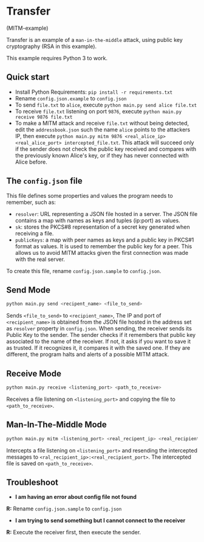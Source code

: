 # Transfer 

(MITM-example)

Transfer is an example of a `man-in-the-middle` attack, using public key cryptography (RSA in this example).

This example requires Python 3 to work.

## Quick start

* Install Python Requirements: `pip install -r requirements.txt`
* Rename `config.json.example` to `config.json`
* To send `file.txt` to `alice`, execute `python main.py send alice file.txt`
* To receive `file.txt` listening on port `9876`, execute `python main.py receive 9876 file.txt` 
* To make a MITM attack and receive `file.txt` without being detected, edit the `addressbook.json` such the name `alice` points to the attackers IP, then execute `python main.py mitm 9876 <real_alice_ip> <real_alice_port> intercepted_file.txt`. This attack will succeed only if the sender does not check the public key received and compares with the previously known Alice's key, or if they has never connected with Alice before.

## The `config.json` file

This file defines some properties and values the program needs to remember, such as:

* `resolver`: URL representing a JSON file hosted in a server. The JSON file contains a map with names as keys and tuples (ip:port) as values.
* `sk`: stores the PKCS#8 representation of a secret key generated when receiving a file.
* `publicKeys`: a map with peer names as keys and a public key in PKCS#1 format as values. It is used to remember the public key for a peer. This allows us to avoid MITM attacks given the first connection was made with the real server.

To create this file, rename `config.json.sample` to `config.json`.

## Send Mode

```bash
python main.py send <recipent_name> <file_to_send> 
```

Sends `<file_to_send>` to `<recipient_name>`, The IP and port of `<recipient_name>` is obtained from the JSON file hosted in the address set as `resolver` property in `config.json`. When sending, the receiver sends its Public Key to the sender. The sender checks if it remembers that public key associated to the name of the receiver. If not, it asks if you want to save it as trusted. If it recognizes it, it compares it with the saved one. If they are different, the program halts and alerts of a possible MITM attack.

## Receive Mode

```bash
python main.py receive <listening_port> <path_to_receive> 
```

Receives a file listening on `<listening_port>` and copying the file to `<path_to_receive>`.

## Man-In-The-Middle Mode


```bash
python main.py mitm <listening_port> <real_recipent_ip> <real_recipient_port> <path_to_receive> 
```

Intercepts a file listening on `<listening_port>` and resending the intercepted messages to `<ral_recipient_ip>:<real_recipient_port>`. The intercepted file is saved on `<path_to_receive>`.

## Troubleshoot

* **I am having an error about config file not found**

**R:** Rename `config.json.sample` to `config.json`

* **I am trying to send something but I cannot connect to the receiver**

**R:** Execute the receiver first, then execute the sender.
